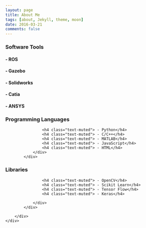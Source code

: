 ```yaml
---
layout: page
title: About Me
tags: [about, Jekyll, theme, moon]
date: 2016-03-21
comments: false
---
```


<html>
<body>
<center>
      


</center>
</body>
</html>



<section id="services">
    <div class="container">
        <div class="row">
            <div class="col-lg-12 text-center">
            </div>
        </div>
    </div>


    
<div class="container">
  <div class="row">
      <div class="col-lg-4 col-md-6 text-center">
      <div class="service-box">
        <i class="fa fa-4x fa-wrench wow bounceIn text-primary"></i>
        <h3>Software Tools </h3>
        <h4 class="text-muted"> - ROS</h4>
        <h4 class="text-muted"> - Gazebo</h4>
        <h4 class="text-muted"> - Solidworks</h4>
        <h4 class="text-muted"> - Catia</h4>
        <h4 class="text-muted"> - ANSYS</h4>
      </div>
    </div>


<div class="col-lg-4 col-md-6 text-center">
        <div class="service-box">
                    <i class="fa fa-4x fa-code wow bounceIn text-primary" data-wow-delay=".1s"></i>
                    <h3>Programming Languages</h3>

                    <h4 class="text-muted"> - Python</h4>
                    <h4 class="text-muted"> - C/C++</h4>
                    <h4 class="text-muted"> - MATLAB</h4>
                    <h4 class="text-muted"> - JavaScript</h4>
                    <h4 class="text-muted"> - HTML</h4>
                </div>
            </div>

            
<div class="col-lg-4 col-md-6 text-center">
                <div class="service-box">
                    <i class="fa fa-4x fa-plus wow bounceIn text-primary" data-wow-delay=".2s"></i>
                    <h3>Libraries</h3>
                    
                    <h4 class="text-muted"> - OpenCV</h4>
                    <h4 class="text-muted"> - Scikit Learn</h4>
                    <h4 class="text-muted"> - Tensor Flow</h4>
                    <h4 class="text-muted"> - Keras</h4>
                    
                </div>
            </div>
            
        </div>
    </div>
</section>
